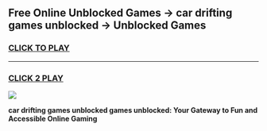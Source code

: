 
## Free Online Unblocked Games → car drifting games unblocked → Unblocked Games
<h3>
<a href="https://premium.freeplayer.one?title=car_drifting_games_unblocked&ref=21F">CLICK TO PLAY</a></h3>
<hr>

<h3>
<a href="https://premium.freeplayer.one?title=car_drifting_games_unblocked&ref=21F">CLICK 2 PLAY</a>
  
</h3>

<a href="https://premium.freeplayer.one?title=car_drifting_games_unblocked&ref=21F/"><img src="https://clearcache.store/games.png"></a>


**car drifting games unblocked games unblocked: Your Gateway to Fun and Accessible Online Gaming**
